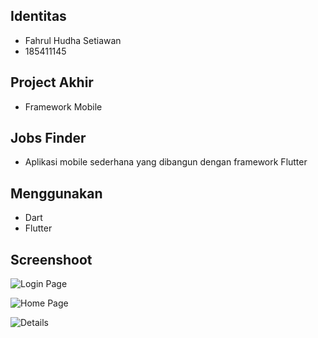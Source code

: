 ## Identitas
* Fahrul Hudha Setiawan 
* 185411145

## Project Akhir
* Framework Mobile

## Jobs Finder
* Aplikasi mobile sederhana yang dibangun dengan framework Flutter 

## Menggunakan 
* Dart
* Flutter

## Screenshoot
![Login Page](./screenshots/loginpage.png)

![Home Page](./screenshots/homepage.png)

![Details](./screenshots/details.png)